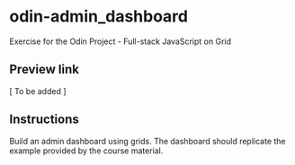 # odin-admin_dashboard
Exercise for the Odin Project - Full-stack JavaScript on Grid

## Preview link
[ To be added ]

## Instructions
Build an admin dashboard using grids. The dashboard should replicate the example provided by the course material.
